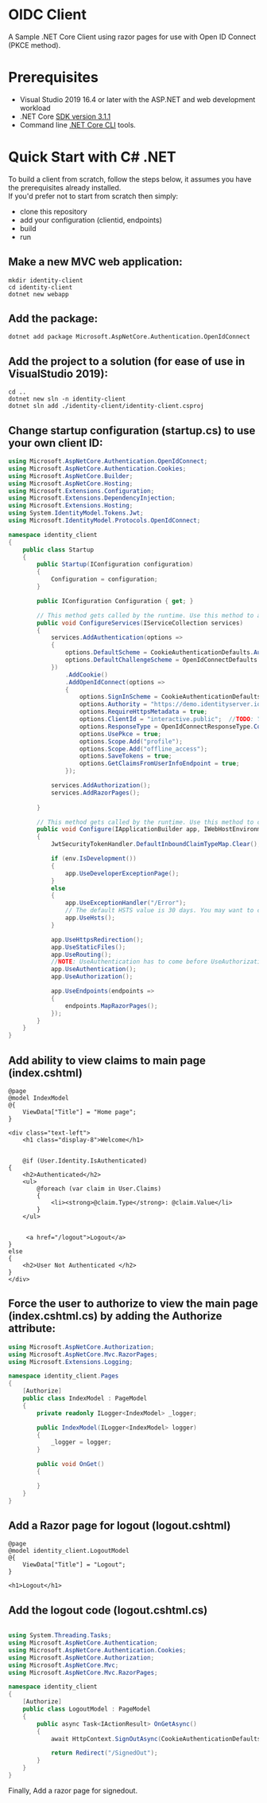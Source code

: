 # OIDC Client
A Sample .NET Core Client using razor pages for use with Open ID Connect (PKCE method).  



# Prerequisites  
* Visual Studio 2019 16.4 or later with the ASP.NET and web development workload  
* .NET Core [SDK version 3.1.1](https://aka.ms/dotnet-download)  
* Command line [.NET Core CLI](https://docs.microsoft.com/en-us/dotnet/core/tools/) tools.  


# Quick Start with C# .NET  

To build a client from scratch, follow the steps below, it assumes you have the prerequisites already installed.  
If you'd prefer not to start from scratch then simply:  
* clone this repository  
* add your configuration (clientid, endpoints)  
* build  
* run

## Make a new MVC web application:  
`mkdir identity-client`  
`cd identity-client`  
`dotnet new webapp`  
## Add the package:  
`dotnet add package Microsoft.AspNetCore.Authentication.OpenIdConnect`  
## Add the project to a solution (for ease of use in VisualStudio 2019):  
`cd ..`  
`dotnet new sln -n identity-client`  
`dotnet sln add ./identity-client/identity-client.csproj`  
 

 
 ## Change startup configuration (startup.cs) to use your own client ID:  

```csharp
using Microsoft.AspNetCore.Authentication.OpenIdConnect;
using Microsoft.AspNetCore.Authentication.Cookies;
using Microsoft.AspNetCore.Builder;
using Microsoft.AspNetCore.Hosting;
using Microsoft.Extensions.Configuration;
using Microsoft.Extensions.DependencyInjection;
using Microsoft.Extensions.Hosting;
using System.IdentityModel.Tokens.Jwt;
using Microsoft.IdentityModel.Protocols.OpenIdConnect;

namespace identity_client
{
    public class Startup
    {
        public Startup(IConfiguration configuration)
        {
            Configuration = configuration;
        }

        public IConfiguration Configuration { get; }

        // This method gets called by the runtime. Use this method to add services to the container.
        public void ConfigureServices(IServiceCollection services)
        {
            services.AddAuthentication(options =>
            {
                options.DefaultScheme = CookieAuthenticationDefaults.AuthenticationScheme;
                options.DefaultChallengeScheme = OpenIdConnectDefaults.AuthenticationScheme;
            })
                .AddCookie()
                .AddOpenIdConnect(options =>
                {
                    options.SignInScheme = CookieAuthenticationDefaults.AuthenticationScheme;
                    options.Authority = "https://demo.identityserver.io";  
                    options.RequireHttpsMetadata = true;
                    options.ClientId = "interactive.public";  //TODO: YOUR CLIENTID HERE
                    options.ResponseType = OpenIdConnectResponseType.Code;
                    options.UsePkce = true;
                    options.Scope.Add("profile");
                    options.Scope.Add("offline_access");
                    options.SaveTokens = true;
                    options.GetClaimsFromUserInfoEndpoint = true;
                });

            services.AddAuthorization();
            services.AddRazorPages();
                       
        }

        // This method gets called by the runtime. Use this method to configure the HTTP request pipeline.
        public void Configure(IApplicationBuilder app, IWebHostEnvironment env)
        {
            JwtSecurityTokenHandler.DefaultInboundClaimTypeMap.Clear();

            if (env.IsDevelopment())
            {
                app.UseDeveloperExceptionPage();
            }
            else
            {
                app.UseExceptionHandler("/Error");
                // The default HSTS value is 30 days. You may want to change this for production scenarios, see https://aka.ms/aspnetcore-hsts.
                app.UseHsts();
            }

            app.UseHttpsRedirection();
            app.UseStaticFiles();
            app.UseRouting();
            //NOTE: UseAuthentication has to come before UseAuthorization, see https://docs.microsoft.com/en-us/aspnet/core/migration/22-to-30?view=aspnetcore-3.1&tabs=visual-studio
            app.UseAuthentication(); 
            app.UseAuthorization();

            app.UseEndpoints(endpoints =>
            {
                endpoints.MapRazorPages();
            });
        }
    }
}
```

## Add ability to view claims to main page (index.cshtml)

```HTML+Razor
@page
@model IndexModel
@{
    ViewData["Title"] = "Home page";
}

<div class="text-left">
    <h1 class="display-8">Welcome</h1>
        

    @if (User.Identity.IsAuthenticated)
{
    <h2>Authenticated</h2>
    <ul>
        @foreach (var claim in User.Claims)
        {
            <li><strong>@claim.Type</strong>: @claim.Value</li>
        }
    </ul>


     <a href="/logout">Logout</a>
}
else
{
    <h2>User Not Authenticated </h2>
}
</div>

```

## Force the user to authorize to view the main page (index.cshtml.cs) by adding the Authorize attribute:  

```csharp
using Microsoft.AspNetCore.Authorization;
using Microsoft.AspNetCore.Mvc.RazorPages;
using Microsoft.Extensions.Logging;

namespace identity_client.Pages
{
    [Authorize]
    public class IndexModel : PageModel
    {
        private readonly ILogger<IndexModel> _logger;

        public IndexModel(ILogger<IndexModel> logger)
        {
            _logger = logger;
        }

        public void OnGet()
        {

        }
    }
}

```


## Add a Razor page for logout (logout.cshtml)

```HTML+Razor
@page
@model identity_client.LogoutModel
@{
    ViewData["Title"] = "Logout";
}

<h1>Logout</h1>
```

## Add the logout code (logout.cshtml.cs)

```csharp

using System.Threading.Tasks;
using Microsoft.AspNetCore.Authentication;
using Microsoft.AspNetCore.Authentication.Cookies;
using Microsoft.AspNetCore.Authorization;
using Microsoft.AspNetCore.Mvc;
using Microsoft.AspNetCore.Mvc.RazorPages;

namespace identity_client
{
    [Authorize]
    public class LogoutModel : PageModel
    {
        public async Task<IActionResult> OnGetAsync()
        {
            await HttpContext.SignOutAsync(CookieAuthenticationDefaults.AuthenticationScheme);

            return Redirect("/SignedOut");
        }
    }
}
```

Finally, Add a razor page for signedout.  



 
